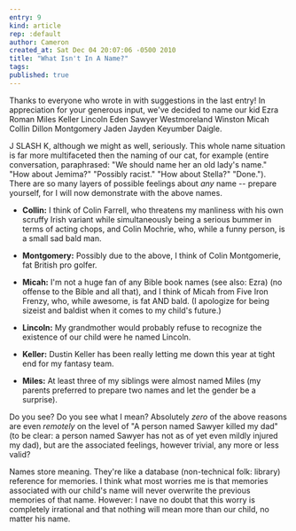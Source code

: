 ```yaml
---
entry: 9
kind: article
rep: :default
author: Cameron
created_at: Sat Dec 04 20:07:06 -0500 2010
title: "What Isn't In A Name?"
tags:
published: true
---
```


Thanks to everyone who wrote in with suggestions in the last entry! In appreciation for your generous input, we've decided to name our kid Ezra Roman Miles Keller Lincoln Eden Sawyer Westmoreland Winston Micah Collin Dillon Montgomery Jaden Jayden Keyumber Daigle.

J SLASH K, although we might as well, seriously. This whole name situation is far more multifaceted then the naming of our cat, for example (entire conversation, paraphrased: "We should name her an old lady's name." "How about Jemima?" "Possibly racist." "How about Stella?" "Done."). There are so many layers of possible feelings about _any_ name -- prepare yourself, for I will now demonstrate with the above names.

- __Collin:__ I think of Colin Farrell, who threatens my manliness with his own scruffy Irish variant while simultaneously being a serious bummer in terms of acting chops, and Colin Mochrie, who, while a funny person, is a small sad bald man.

- __Montgomery:__ Possibly due to the above, I think of Colin Montgomerie, fat British pro golfer.

- __Micah:__ I'm not a huge fan of any Bible book names (see also: Ezra) (no offense to the Bible and all that), and I think of Micah from Five Iron Frenzy, who, while awesome, is fat AND bald. (I apologize for being sizeist and baldist when it comes to my child's future.)

- __Lincoln:__ My grandmother would probably refuse to recognize the existence of our child were he named Lincoln.

- __Keller:__ Dustin Keller has been really letting me down this year at tight end for my fantasy team.

- __Miles:__ At least three of my siblings were almost named Miles (my parents preferred to prepare two names and let the gender be a surprise).

Do you see? Do you see what I mean? Absolutely _zero_ of the above reasons are even _remotely_ on the level of "A person named Sawyer killed my dad" (to be clear: a person named Sawyer has not as of yet even mildly injured my dad), but are the associated feelings, however trivial, any more or less valid? 

Names store meaning. They're like a database (non-technical folk: library) reference for memories. I think what most worries me is that memories associated with our child's name will never overwrite the previous memories of that name. However: I nave no doubt that this worry is completely irrational and that nothing will mean more than our child, no matter his name.
